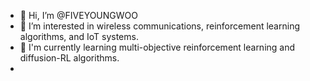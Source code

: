 - 👋 Hi, I’m @FIVEYOUNGWOO
- 👀 I’m interested in wireless communications, reinforcement learning algorithms, and IoT systems.
- 🌱 I'm currently learning multi-objective reinforcement learning and diffusion-RL algorithms.
- 

<!---
FIVEYOUNGWOO/FIVEYOUNGWOO is a ✨ special ✨ repository because its `README.md` (this file) appears on your GitHub profile.
You can click the Preview link to take a look at your changes.
--->
